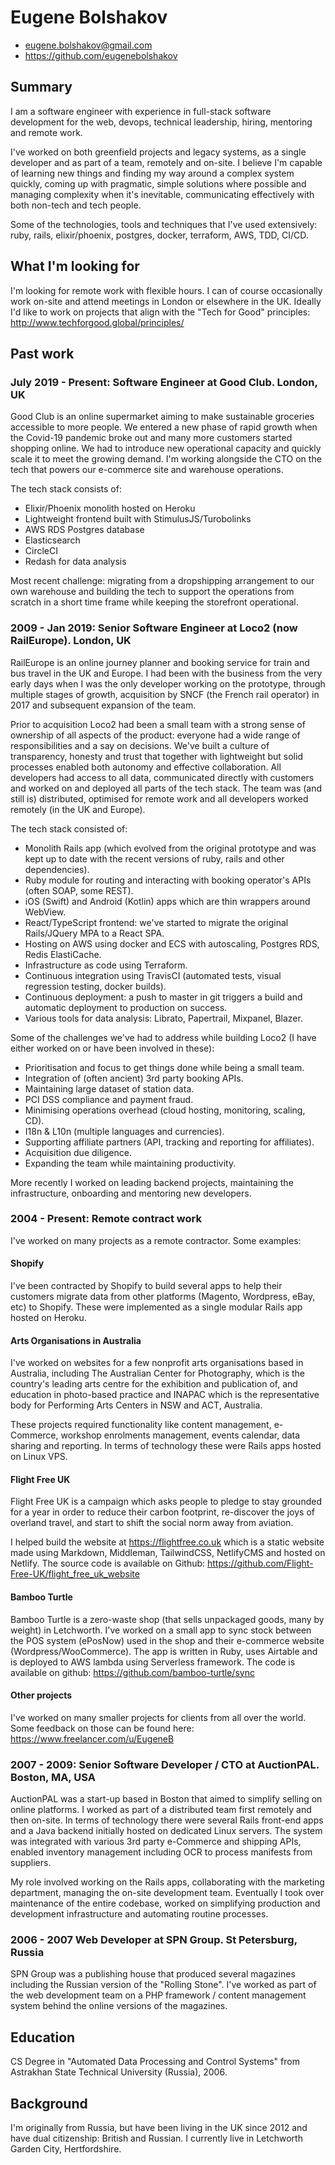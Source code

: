 # Eugene Bolshakov

* eugene.bolshakov@gmail.com
* https://github.com/eugenebolshakov

## Summary

I am a software engineer with experience in full-stack software development for
the web, devops, technical leadership, hiring, mentoring and remote work.

I've worked on both greenfield projects and legacy systems, as a single
developer and as part of a team, remotely and on-site. I believe I'm capable of
learning new things and finding my way around a complex system quickly, coming
up with pragmatic, simple solutions where possible and managing complexity when
it's inevitable, communicating effectively with both non-tech and tech people.

Some of the technologies, tools and techniques that I've used extensively:
ruby, rails, elixir/phoenix, postgres, docker, terraform, AWS, TDD, CI/CD.

## What I'm looking for

I'm looking for remote work with flexible hours. I can of course occasionally
work on-site and attend meetings in London or elsewhere in the UK. Ideally I'd
like to work on projects that align with the "Tech for Good" principles:
http://www.techforgood.global/principles/

## Past work

### July 2019 - Present: Software Engineer at Good Club. London, UK

Good Club is an online supermarket aiming to make sustainable groceries
accessible to more people. We entered a new phase of rapid growth when the
Covid-19 pandemic broke out and many more customers started shopping online. We
had to introduce new operational capacity and quickly scale it to meet the
growing demand. I'm working alongside the CTO on the tech that powers our
e-commerce site and warehouse operations.

The tech stack consists of:

* Elixir/Phoenix monolith hosted on Heroku
* Lightweight frontend built with StimulusJS/Turobolinks
* AWS RDS Postgres database
* Elasticsearch
* CircleCI
* Redash for data analysis

Most recent challenge: migrating from a dropshipping arrangement to our own
warehouse and building the tech to support the operations from scratch in a
short time frame while keeping the storefront operational.

### 2009 - Jan 2019: Senior Software Engineer at Loco2 (now RailEurope). London, UK

RailEurope is an online journey planner and booking service for train and bus travel
in the UK and Europe. I had been with the business from the very early days
when I was the only developer working on the prototype, through multiple stages
of growth, acquisition by SNCF (the French rail operator) in 2017 and
subsequent expansion of the team.

Prior to acquisition Loco2 had been a small team with a strong sense of
ownership of all aspects of the product: everyone had a wide range of
responsibilities and a say on decisions. We've built a culture of transparency,
honesty and trust that together with lightweight but solid processes enabled
both autonomy and effective collaboration. All developers had access to all
data, communicated directly with customers and worked on and deployed all parts
of the tech stack. The team was (and still is) distributed, optimised for
remote work and all developers worked remotely (in the UK and Europe).

The tech stack consisted of:

* Monolith Rails app (which evolved from the original prototype and was kept up
to date with the recent versions of ruby, rails and other dependencies).
* Ruby module for routing and interacting with booking operator's APIs (often
SOAP, some REST). 
* iOS (Swift) and Android (Kotlin) apps which are thin wrappers around WebView.
* React/TypeScript frontend: we've started to migrate the original Rails/JQuery
MPA to a React SPA.
* Hosting on AWS using docker and ECS with autoscaling, Postgres RDS, Redis
ElastiCache.
* Infrastructure as code using Terraform. 
* Continuous integration using TravisCI (automated tests, visual regression
testing, docker builds).
* Continuous deployment: a push to master in git triggers a build and automatic
deployment to production on success. 
* Various tools for data analysis: Librato, Papertrail, Mixpanel, Blazer.

Some of the challenges we've had to address while building Loco2 (I have either
worked on or have been involved in these):

* Prioritisation and focus to get things done while being a small team.
* Integration of (often ancient) 3rd party booking APIs. 
* Maintaining large dataset of station data.
* PCI DSS compliance and payment fraud.
* Minimising operations overhead (cloud hosting, monitoring, scaling, CD).
* I18n & L10n (multiple languages and currencies).
* Supporting affiliate partners (API, tracking and reporting for affiliates).
* Acquisition due diligence.
* Expanding the team while maintaining productivity.

More recently I worked on leading backend projects, maintaining the
infrastructure, onboarding and mentoring new developers.

### 2004 - Present: Remote contract work

I've worked on many projects as a remote contractor. Some examples: 

#### Shopify

I've been contracted by Shopify to build several apps to help their customers
migrate data from other platforms (Magento, Wordpress, eBay, etc) to Shopify.
These were implemented as a single modular Rails app hosted on Heroku.

#### Arts Organisations in Australia

I've worked on websites for a few nonprofit arts organisations based in
Australia, including The Australian Center for Photography, which is the
country's leading arts centre for the exhibition and publication of, and
education in photo-based practice and INAPAC which is the representative body
for Performing Arts Centers in NSW and ACT, Australia.

These projects required functionality like content management, e-Commerce,
workshop enrolments management, events calendar, data sharing and reporting. In
terms of technology these were Rails apps hosted on Linux VPS.

#### Flight Free UK

Flight Free UK is a campaign which asks people to pledge to stay grounded for a
year in order to reduce their carbon footprint, re-discover the joys of
overland travel, and start to shift the social norm away from aviation.

I helped build the website at https://flightfree.co.uk which is a static
website made using Markdown, Middleman, TailwindCSS, NetlifyCMS and hosted on
Netlify. The source code is available on Github:
https://github.com/Flight-Free-UK/flight_free_uk_website

#### Bamboo Turtle

Bamboo Turtle is a zero-waste shop (that sells unpackaged goods, many by
weight) in Letchworth. I've worked on a small app to sync stock between the POS
system (ePosNow) used in the shop and their e-commerce website
(Wordpress/WooCommerce). The app is written in Ruby, uses Airtable and is
deployed to AWS lambda using Serverless framework. The code is available on
github: https://github.com/bamboo-turtle/sync

#### Other projects

I've worked on many smaller projects for clients from all over the world. Some
feedback on those can be found here: https://www.freelancer.com/u/EugeneB

### 2007 - 2009: Senior Software Developer / CTO at AuctionPAL. Boston, MA, USA

AuctionPAL was a start-up based in Boston that aimed to simplify selling on
online platforms. I worked as part of a distributed team first remotely and
then on-site. In terms of technology there were several Rails front-end apps
and a Java backend initially hosted on dedicated Linux servers. The system was
integrated with various 3rd party e-Commerce and shipping APIs, enabled
inventory management including OCR to process manifests from suppliers.

My role involved working on the Rails apps, collaborating with the marketing
department, managing the on-site development team. Eventually I took over
maintenance of the entire codebase, worked on simplifying production and
development infrastructure and automating routine processes.

### 2006 - 2007 Web Developer at SPN Group. St Petersburg, Russia

SPN Group was a publishing house that produced several magazines including the
Russian version of the "Rolling Stone". I've worked as part of the web
development team on a PHP framework / content management system behind the
online versions of the magazines. 

## Education

CS Degree in "Automated Data Processing and Control Systems" from Astrakhan
State Technical University (Russia), 2006.

## Background

I'm originally from Russia, but have been living in the UK since 2012 and have
dual citizenship: British and Russian. I currently live in Letchworth Garden
City, Hertfordshire.
